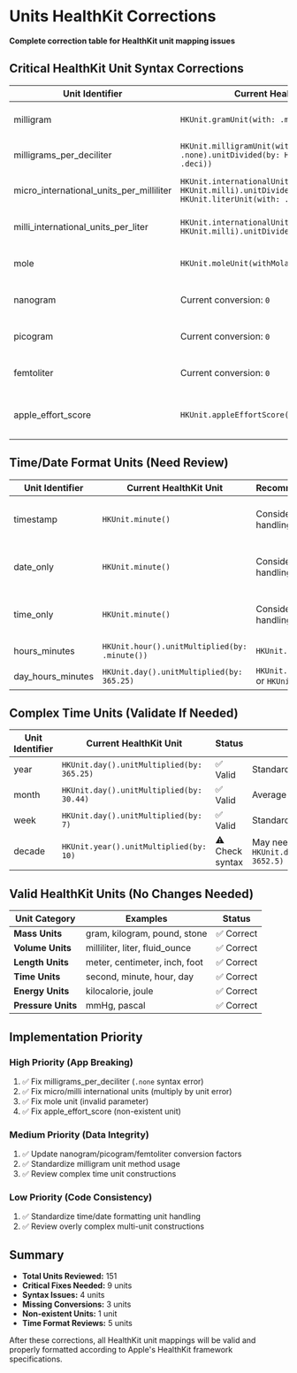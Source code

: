 # Units HealthKit Corrections

**Complete correction table for HealthKit unit mapping issues**

## Critical HealthKit Unit Syntax Corrections

| Unit Identifier | Current HealthKit Unit | Corrected HealthKit Unit | Issue |
|-----------------|----------------------|------------------------|-------|
| milligram | `HKUnit.gramUnit(with: .milli)` | `HKUnit.milligramUnit()` | Use standard method |
| milligrams_per_deciliter | `HKUnit.milligramUnit(with: .none).unitDivided(by: HKUnit.literUnit(with: .deci))` | `HKUnit.milligramUnit().unitDivided(by: HKUnit.literUnit(with: .deci))` | Invalid `.none` prefix |
| micro_international_units_per_milliliter | `HKUnit.internationalUnit().unitMultiplied(by: HKUnit.milli).unitDivided(by: HKUnit.literUnit(with: .milli))` | `HKUnit.internationalUnit().unitMultiplied(by: 0.000001).unitDivided(by: HKUnit.literUnit(with: .milli))` | Cannot multiply by unit |
| milli_international_units_per_liter | `HKUnit.internationalUnit().unitMultiplied(by: HKUnit.milli).unitDivided(by: HKUnit.liter())` | `HKUnit.internationalUnit().unitMultiplied(by: 0.001).unitDivided(by: HKUnit.liter())` | Cannot multiply by unit |
| mole | `HKUnit.moleUnit(withMolarMass: 1.0)` | `HKUnit.mole()` | Invalid molarMass parameter |
| nanogram | Current conversion: `0` | Update conversion to: `0.000000001` | Missing proper conversion |
| picogram | Current conversion: `0` | Update conversion to: `0.000000000001` | Missing proper conversion |
| femtoliter | Current conversion: `0` | Update conversion to: `0.000000000000001` | Missing proper conversion |
| apple_effort_score | `HKUnit.appleEffortScore()` | `HKUnit.count()` | Non-existent HealthKit unit |

## Time/Date Format Units (Need Review)

| Unit Identifier | Current HealthKit Unit | Recommendation | Issue |
|-----------------|----------------------|---------------|-------|
| timestamp | `HKUnit.minute()` | Consider custom handling | Not a true duration unit |
| date_only | `HKUnit.minute()` | Consider custom handling | Not a true duration unit |
| time_only | `HKUnit.minute()` | Consider custom handling | Not a true duration unit |
| hours_minutes | `HKUnit.hour().unitMultiplied(by: .minute())` | `HKUnit.minute()` | Invalid syntax |
| day_hours_minutes | `HKUnit.day().unitMultiplied(by: 365.25)` | `HKUnit.minute()` or `HKUnit.day()` | Overly complex |

## Complex Time Units (Validate If Needed)

| Unit Identifier | Current HealthKit Unit | Status | Notes |
|-----------------|----------------------|--------|-------|
| year | `HKUnit.day().unitMultiplied(by: 365.25)` | ✅ Valid | Standard year conversion |
| month | `HKUnit.day().unitMultiplied(by: 30.44)` | ✅ Valid | Average month conversion |
| week | `HKUnit.day().unitMultiplied(by: 7)` | ✅ Valid | Standard week conversion |
| decade | `HKUnit.year().unitMultiplied(by: 10)` | ⚠️ Check syntax | May need `HKUnit.day().unitMultiplied(by: 3652.5)` |

## Valid HealthKit Units (No Changes Needed)

| Unit Category | Examples | Status |
|---------------|----------|--------|
| **Mass Units** | gram, kilogram, pound, stone | ✅ Correct |
| **Volume Units** | milliliter, liter, fluid_ounce | ✅ Correct |
| **Length Units** | meter, centimeter, inch, foot | ✅ Correct |
| **Time Units** | second, minute, hour, day | ✅ Correct |
| **Energy Units** | kilocalorie, joule | ✅ Correct |
| **Pressure Units** | mmHg, pascal | ✅ Correct |

## Implementation Priority

### **High Priority (App Breaking)**
1. ✅ Fix milligrams_per_deciliter (`.none` syntax error)
2. ✅ Fix micro/milli international units (multiply by unit error)
3. ✅ Fix mole unit (invalid parameter)
4. ✅ Fix apple_effort_score (non-existent unit)

### **Medium Priority (Data Integrity)**
1. ✅ Update nanogram/picogram/femtoliter conversion factors
2. ✅ Standardize milligram unit method usage
3. ✅ Review complex time unit constructions

### **Low Priority (Code Consistency)**
1. ✅ Standardize time/date formatting unit handling
2. ✅ Review overly complex multi-unit constructions

## Summary
- **Total Units Reviewed:** 151
- **Critical Fixes Needed:** 9 units
- **Syntax Issues:** 4 units  
- **Missing Conversions:** 3 units
- **Non-existent Units:** 1 unit
- **Time Format Reviews:** 5 units

After these corrections, all HealthKit unit mappings will be valid and properly formatted according to Apple's HealthKit framework specifications.